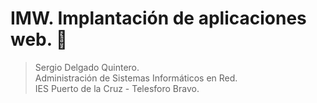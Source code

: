 # IMW. Implantación de aplicaciones web. 💾

> Sergio Delgado Quintero.  
> Administración de Sistemas Informáticos en Red.  
> IES Puerto de la Cruz - Telesforo Bravo.  
